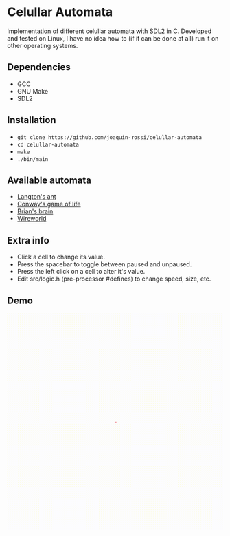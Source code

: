 # Celullar Automata
Implementation of different celullar automata with SDL2 in C. Developed and tested on Linux, I have no idea how to (if it can be done at all) run it on other operating systems.

## Dependencies
* GCC
* GNU Make
* SDL2

## Installation
* `git clone https://github.com/joaquin-rossi/celullar-automata`
* `cd celullar-automata`
* `make`
* `./bin/main`

## Available automata
* [Langton's ant](https://en.wikipedia.org/wiki/Langton%27s_ant)
* [Conway's game of life](https://en.wikipedia.org/wiki/Conway%27s_Game_of_Life)
* [Brian's brain](https://en.wikipedia.org/wiki/Brian%27s_Brain)
* [Wireworld](https://en.wikipedia.org/wiki/Wireworld)

## Extra info
* Click a cell to change its value.
* Press the spacebar to toggle between paused and unpaused.
* Press the left click on a cell to alter it's value.
* Edit src/logic.h (pre-processor #defines) to change speed, size, etc.

## Demo
![Langton's ant](demo.gif)
